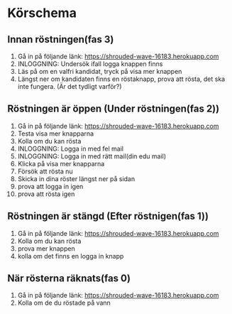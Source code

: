 # Körschema

## Innan röstningen(fas 3) 

1. Gå in på följande länk: https://shrouded-wave-16183.herokuapp.com 
3. INLOGGNING: Undersök ifall logga knappen finns
4. Läs på om en valfri kandidat, tryck på visa mer knappen 
5. Längst ner om kandidaten finns en röstaknapp, prova att rösta, det ska inte fungera. (Är det tydligt varför?)

## Röstningen är öppen (Under röstningen(fas 2))

1. Gå in på följande länk: https://shrouded-wave-16183.herokuapp.com 
2. Testa visa mer knapparna
3. Kolla om du kan rösta
5. INLOGGNING: Logga in med fel mail
6. INLOGGNING: Logga in med rätt mail(din edu mail)
7. Klicka på visa mer knapparna
8. Försök att rösta nu
9. Skicka in dina röster längst ner på sidan
10. prova att logga in igen 
11. prova att rösta igen

## Röstningen är stängd (Efter röstnigen(fas 1))

1. Gå in på följande länk: https://shrouded-wave-16183.herokuapp.com 
2. Kolla om du kan rösta
3. prova mer knappen 
4. kolla om det finns en logga in knapp

## När rösterna räknats(fas 0)

1. Gå in på följande länk: https://shrouded-wave-16183.herokuapp.com 
2. Kolla om de du röstade på vann

 



